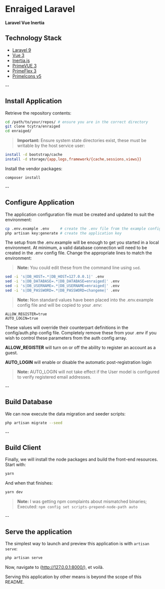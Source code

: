 # Enraiged Laravel

**Laravel Vue Inertia**


## Technology Stack

+ [Laravel 9](https://laravel.com/docs/9.x/releases)
+ [Vue 3](https://vuejs.org/guide/introduction.html)
+ [Inertia.js](https://inertiajs.com/)
+ [PrimeVUE 3](https://www.primefaces.org/primevue/#/setup)
+ [PrimeFlex 3](https://www.primefaces.org/primeflex/)
+ [PrimeIcons v5](https://www.primefaces.org/primevue/#/icons)

--

## Install Application

Retrieve the repository contents:

```bash
cd /path/to/your/repos/ # ensure you are in the correct directory
git clone tcytra/enraiged
cd enraiged/
```

> **Important:** Ensure system state directories exist, these must be writable by the host service user:

```bash
install -d bootstrap/cache
install -d storage/{app,logs,framework/{cache,sessions,views}}
```

Install the vendor packages:

```bash
composer install
```

--

## Configure Application

The application configuration file must be created and updated to suit the environment:

```bash
cp .env.example .env     # create the .env file from the example config
php artisan key:generate # create the application key
```

The setup from the .env.example will be enough to get you started in a local environment. At minimum, a valid database 
connection will need to be created in the .env config file. Change the appropriate lines to match the environment:

> **Note:** You could edit these from the command line using `sed`.

```bash
sed -i 's|DB_HOST=.*|DB_HOST=127.0.0.1|' .env
sed -i 's|DB_DATABASE=.*|DB_DATABASE=enraiged|' .env
sed -i 's|DB_USERNAME=.*|DB_USERNAME=enraiged|' .env
sed -i 's|DB_PASSWORD=.*|DB_PASSWORD=changeme|' .env
```

> **Note:** Non standard values have been placed into the .env.example config file and will be copied to your .env:

```
ALLOW_REGISTER=true
AUTO_LOGIN=true
```

These values will override their counterpart definitions in the config/auth.php config file. Completely remove these 
from your .env if you wish to control these parameters from the auth config array.

**ALLOW_REGISTER** will turn on or off the ability to register an account as a guest.

**AUTO_LOGIN** will enable or disable the automatic post-registration login

> **Note:** AUTO_LOGIN will not take effect if the User model is configured to verify registered email addresses.

--

## Build Database

We can now execute the data migration and seeder scripts:

```bash
php artisan migrate --seed
```

--

## Build Client

Finally, we will install the node packages and build the front-end resources. Start with:

```bash
yarn
```

And when that finishes:

```bash
yarn dev
```

> **Note:** I was getting npm complaints about mismatched binaries; Executed: `npm config set scripts-prepend-node-path auto`

--

## Serve the application

The simplest way to launch and preview this application is with `artisan serve`:

```php
php artisan serve
```

Now, navigate to (http://127.0.0.1:8000/), et voilà.

Serving this application by other means is beyond the scope of this README.

